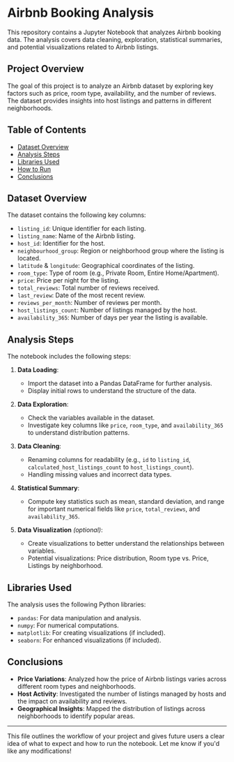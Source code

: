 

# Airbnb Booking Analysis

This repository contains a Jupyter Notebook that analyzes Airbnb booking data. The analysis covers data cleaning, exploration, statistical summaries, and potential visualizations related to Airbnb listings.

## Project Overview

The goal of this project is to analyze an Airbnb dataset by exploring key factors such as price, room type, availability, and the number of reviews. The dataset provides insights into host listings and patterns in different neighborhoods.

## Table of Contents

- [Dataset Overview](#dataset-overview)
- [Analysis Steps](#analysis-steps)
- [Libraries Used](#libraries-used)
- [How to Run](#how-to-run)
- [Conclusions](#conclusions)

## Dataset Overview

The dataset contains the following key columns:

- `listing_id`: Unique identifier for each listing.
- `listing_name`: Name of the Airbnb listing.
- `host_id`: Identifier for the host.
- `neighbourhood_group`: Region or neighborhood group where the listing is located.
- `latitude` & `longitude`: Geographical coordinates of the listing.
- `room_type`: Type of room (e.g., Private Room, Entire Home/Apartment).
- `price`: Price per night for the listing.
- `total_reviews`: Total number of reviews received.
- `last_review`: Date of the most recent review.
- `reviews_per_month`: Number of reviews per month.
- `host_listings_count`: Number of listings managed by the host.
- `availability_365`: Number of days per year the listing is available.

## Analysis Steps

The notebook includes the following steps:

1. **Data Loading**:
    - Import the dataset into a Pandas DataFrame for further analysis.
    - Display initial rows to understand the structure of the data.

2. **Data Exploration**:
    - Check the variables available in the dataset.
    - Investigate key columns like `price`, `room_type`, and `availability_365` to understand distribution patterns.

3. **Data Cleaning**:
    - Renaming columns for readability (e.g., `id` to `listing_id`, `calculated_host_listings_count` to `host_listings_count`).
    - Handling missing values and incorrect data types.

4. **Statistical Summary**:
    - Compute key statistics such as mean, standard deviation, and range for important numerical fields like `price`, `total_reviews`, and `availability_365`.
    
5. **Data Visualization** *(optional)*:
    - Create visualizations to better understand the relationships between variables.
    - Potential visualizations: Price distribution, Room type vs. Price, Listings by neighborhood.

## Libraries Used

The analysis uses the following Python libraries:

- `pandas`: For data manipulation and analysis.
- `numpy`: For numerical computations.
- `matplotlib`: For creating visualizations (if included).
- `seaborn`: For enhanced visualizations (if included).



## Conclusions

- **Price Variations**: Analyzed how the price of Airbnb listings varies across different room types and neighborhoods.
- **Host Activity**: Investigated the number of listings managed by hosts and the impact on availability and reviews.
- **Geographical Insights**: Mapped the distribution of listings across neighborhoods to identify popular areas.

---

This file outlines the workflow of your project and gives future users a clear idea of what to expect and how to run the notebook. Let me know if you'd like any modifications!
